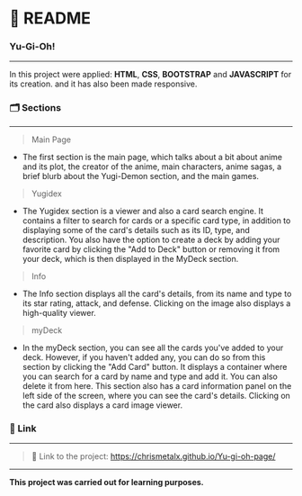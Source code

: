 # :page_with_curl: README<br/>
### Yu-Gi-Oh!<br/>
***
In this project were applied: **HTML**, **CSS**, **BOOTSTRAP** and **JAVASCRIPT** for its creation. and it has also been made responsive.<br/>

### :card_index_dividers: Sections<br/>
***
>Main Page<br/>

* The first section is the main page, which talks about a bit about anime and its plot, the creator of the anime, main characters, anime sagas,
a brief blurb about the Yugi-Demon section, and the main games.<br/>

>Yugidex<br/>

* The Yugidex section is a viewer and also a card search engine. It contains a filter to search for cards or a specific card type,
in addition to displaying some of the card's details such as its ID, type, and description.
You also have the option to create a deck by adding your favorite card by clicking the "Add to Deck" button or removing it from your deck, which is then displayed in the MyDeck section.

>Info<br/>

* The Info section displays all the card's details, from its name and type to its star rating, attack, and defense. Clicking on the image also displays a high-quality viewer.

>myDeck<br/>

* In the myDeck section, you can see all the cards you've added to your deck. However, if you haven't added any, you can do so from this section by clicking the "Add Card" button. 
It displays a container where you can search for a card by name and type and add it. You can also delete it from here. This section also has a card information panel on the left side of the screen, 
where you can see the card's details. Clicking on the card also displays a card image viewer.

### :pushpin: Link<br/>
***
>:link: Link to the project:  https://chrismetalx.github.io/Yu-gi-oh-page/<br/>

***
**This project was carried out for learning purposes.**
